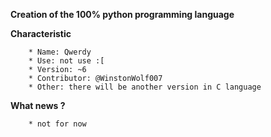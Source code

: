 **Creation of the 100% python programming language**

**Characteristic**
```
    * Name: Qwerdy
    * Use: not use :[
    * Version: ~6
    * Contributor: @WinstonWolf007
    * Other: there will be another version in C language
```

**What news ?**
```
    * not for now
```